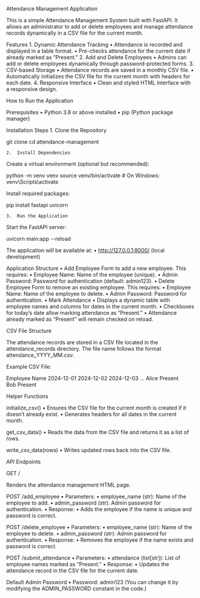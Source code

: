 Attendance Management Application

This is a simple Attendance Management System built with FastAPI. It allows an administrator to add or delete employees and manage attendance records dynamically in a CSV file for the current month.

Features
	1.	Dynamic Attendance Tracking
	•	Attendance is recorded and displayed in a table format.
	•	Pre-checks attendance for the current date if already marked as “Present.”
	2.	Add and Delete Employees
	•	Admins can add or delete employees dynamically through password-protected forms.
	3.	CSV-based Storage
	•	Attendance records are saved in a monthly CSV file.
	•	Automatically initializes the CSV file for the current month with headers for each date.
	4.	Responsive Interface
	•	Clean and styled HTML interface with a responsive design.

How to Run the Application

Prerequisites
	•	Python 3.8 or above installed
	•	pip (Python package manager)

Installation Steps
	1.	Clone the Repository

git clone <repository-url>
cd attendance-management


	2.	Install Dependencies
Create a virtual environment (optional but recommended):

python -m venv venv
source venv/bin/activate  # On Windows: venv\Scripts\activate

Install required packages:

pip install fastapi uvicorn


	3.	Run the Application
Start the FastAPI server:

uvicorn main:app --reload

The application will be available at:
	•	http://127.0.0.1:8000/ (local development)

Application Structure
	•	Add Employee
Form to add a new employee. This requires:
	•	Employee Name: Name of the employee (unique).
	•	Admin Password: Password for authentication (default: admin123).
	•	Delete Employee
Form to remove an existing employee. This requires:
	•	Employee Name: Name of the employee to delete.
	•	Admin Password: Password for authentication.
	•	Mark Attendance
	•	Displays a dynamic table with employee names and columns for dates in the current month.
	•	Checkboxes for today’s date allow marking attendance as “Present.”
	•	Attendance already marked as “Present” will remain checked on reload.

CSV File Structure

The attendance records are stored in a CSV file located in the attendance_records directory. The file name follows the format attendance_YYYY_MM.csv.

Example CSV File:

Employee Name	2024-12-01	2024-12-02	2024-12-03	…
Alice	Present			
Bob			Present	

Helper Functions

initialize_csv()
	•	Ensures the CSV file for the current month is created if it doesn’t already exist.
	•	Generates headers for all dates in the current month.

get_csv_data()
	•	Reads the data from the CSV file and returns it as a list of rows.

write_csv_data(rows)
	•	Writes updated rows back into the CSV file.

API Endpoints

GET /

Renders the attendance management HTML page.

POST /add_employee
	•	Parameters:
	•	employee_name (str): Name of the employee to add.
	•	admin_password (str): Admin password for authentication.
	•	Response:
	•	Adds the employee if the name is unique and password is correct.

POST /delete_employee
	•	Parameters:
	•	employee_name (str): Name of the employee to delete.
	•	admin_password (str): Admin password for authentication.
	•	Response:
	•	Removes the employee if the name exists and password is correct.

POST /submit_attendance
	•	Parameters:
	•	attendance (list[str]): List of employee names marked as “Present.”
	•	Response:
	•	Updates the attendance record in the CSV file for the current date.

Default Admin Password
	•	Password: admin123
(You can change it by modifying the ADMIN_PASSWORD constant in the code.)
